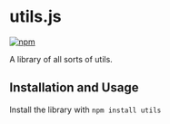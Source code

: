 # utils.js

[![npm](https://img.shields.io/npm/v/npm-auto-version.svg?maxAge=2592000)](https://www.npmjs.com/package/@daniamcode/utils)

A library of all sorts of utils.

## Installation and Usage

Install the library with `npm install utils`